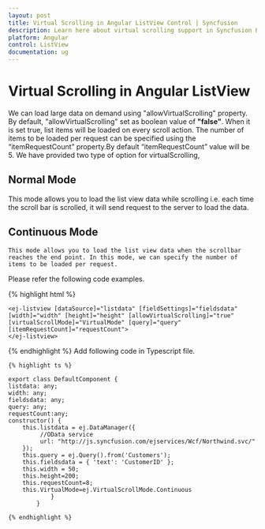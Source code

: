 ```yaml
---
layout: post
title: Virtual Scrolling in Angular ListView Control | Syncfusion
description: Learn here about virtual scrolling support in Syncfusion Essential Angular ListView Control, its elements and more.
platform: Angular
control: ListView
documentation: ug
---
```


# Virtual Scrolling in Angular ListView

  We can load large data on demand using "allowVirtualScrolling" property. By default, "allowVirtualScrolling" set as boolean value of **"false"**. When it is set true, list items will be loaded on every scroll action. The number of items to be loaded per request can be specified using the “itemRequestCount” property.By default “itemRequestCount” value will be 5. We have provided two type of option for virtualScrolling,

## Normal Mode
   This mode allows you to load the list view data while scrolling i.e. each time the scroll bar is scrolled, it will send request to the server to load the data.

## Continuous Mode
    This mode allows you to load the list view data when the scrollbar reaches the end point. In this mode, we can specify the number of items to be loaded per request.

Please refer the following code examples.

{% highlight html %}

    <ej-listview [dataSource]="listdata" [fieldSettings]="fieldsdata" [width]="width" [height]="height" [allowVirtualScrolling]="true" [virtualScrollMode]="VirtualMode" [query]="query" [itemRequestCount]="requestCount">
    </ej-listview>

{% endhighlight %}
Add following code in Typescript file.

    {% highlight ts %}

    export class DefaultComponent {
    listdata: any;
    width: any;
    fieldsdata: any;
    query: any;
    requestCount:any;
    constructor() {
        this.listdata = ej.DataManager({
             //OData service
             url: "http://js.syncfusion.com/ejservices/Wcf/Northwind.svc/"
        });
        this.query = ej.Query().from('Customers');
        this.fieldsdata = { 'text': 'CustomerID' };
        this.width = 50; 
		this.height=200;
        this.requestCount=8;
		this.VirtualMode=ej.VirtualScrollMode.Continuous
                }
            }

    {% endhighlight %}